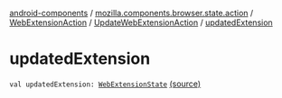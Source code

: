 [android-components](../../../index.md) / [mozilla.components.browser.state.action](../../index.md) / [WebExtensionAction](../index.md) / [UpdateWebExtensionAction](index.md) / [updatedExtension](./updated-extension.md)

# updatedExtension

`val updatedExtension: `[`WebExtensionState`](../../../mozilla.components.browser.state.state/-web-extension-state/index.md) [(source)](https://github.com/mozilla-mobile/android-components/blob/master/components/browser/state/src/main/java/mozilla/components/browser/state/action/BrowserAction.kt#L289)